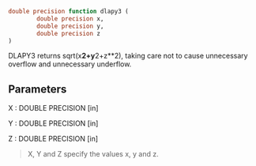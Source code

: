 ```fortran
double precision function dlapy3 (
		double precision x,
		double precision y,
		double precision z
)
```

DLAPY3 returns sqrt(x**2+y**2+z**2), taking care not to cause
unnecessary overflow and unnecessary underflow.

## Parameters
X : DOUBLE PRECISION [in]

Y : DOUBLE PRECISION [in]

Z : DOUBLE PRECISION [in]
> X, Y and Z specify the values x, y and z.
